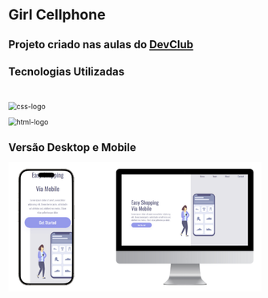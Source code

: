 <h1>Girl Cellphone</h1>

<h2>Projeto criado nas aulas do <a href="https://aulas.devclub.com.br/m/home">DevClub</a></h2>

<h2>Tecnologias Utilizadas</h2>
<br>

<p><img src="https://img.shields.io/badge/CSS3-1572B6?style=for-the-badge&logo=css3&logoColor=white" alt="css-logo" /></p>
<p><img src ="https://img.shields.io/badge/HTML5-E34F26?style=for-the-badge&logo=html5&logoColor=white" alt="html-logo" /></p>
<h2>Versão Desktop e Mobile</h2>

<img src="https://github.com/EdMaccy/primeiro-projeto-git/blob/main/assets/Projeto%20Girl%20Cellphone%20-%20Canva.png?raw=true" />

